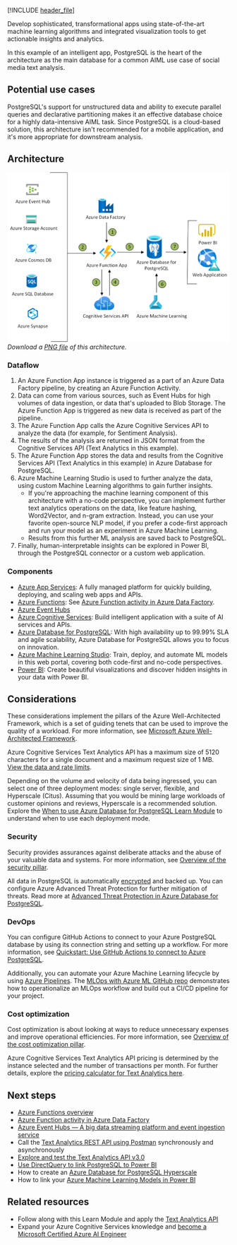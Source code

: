 [!INCLUDE [header_file](../../../includes/sol-idea-header.md)]

Develop sophisticated, transformational apps using state-of-the-art machine learning algorithms and integrated visualization tools to get actionable insights and analytics.

In this example of an intelligent app, PostgreSQL is the heart of the architecture as the main database for a common AIML use case of social media text analysis. 

## Potential use cases

PostgreSQL's support for unstructured data and ability to execute parallel queries and declarative partitioning makes it an effective database choice for a highly data-intensive AIML task. Since PostgreSQL is a cloud-based solution, this architecture isn't recommended for a mobile application, and it's more appropriate for downstream analysis.

## Architecture

![Architecture Diagram](../media/intelligent-apps-using-azure-database-for-postgresql.png)
*Download a [PNG file](../media/intelligent-apps-using-azure-database-for-postgresql.png) of this architecture.*

### Dataflow

1. An Azure Function App instance is triggered as a part of an Azure Data Factory pipeline, by creating an Azure Function Activity.
2. Data can come from various sources, such as Event Hubs for high volumes of data ingestion, or data that's uploaded to Blob Storage. The Azure Function App is triggered as new data is received as part of the pipeline.
3. The Azure Function App calls the Azure Cognitive Services API to analyze the data (for example, for Sentiment Analysis).
4. The results of the analysis are returned in JSON format from the Cognitive Services API (Text Analytics in this example).
5. The Azure Function App stores the data and results from the Cognitive Services API (Text Analytics in this example) in Azure Database for PostgreSQL.
6. Azure Machine Learning Studio is used to further analyze the data, using custom Machine Learning algorithms to gain further insights.
    * If you're approaching the machine learning component of this architecture with a no-code perspective, you can implement further text analytics operations on the data, like feature hashing, Word2Vector, and n-gram extraction. Instead, you can use your favorite open-source NLP model, if you prefer a code-first approach and run your model as an experiment in Azure Machine Learning.
    * Results from this further ML analysis are saved back to PostgreSQL.
7. Finally, human-interpretable insights can be explored in Power BI, through the PostgreSQL connector or a custom web application.

### Components

* [Azure App Services](https://azure.microsoft.com/services/app-service): A fully managed platform for quickly building, deploying, and scaling web apps and APIs.
* [Azure Functions](https://azure.microsoft.com/services/functions): See [Azure Function activity in Azure Data Factory](/azure/data-factory/control-flow-azure-function-activity).
* [Azure Event Hubs](https://azure.microsoft.com/services/event-hubs)
* [Azure Cognitive Services](https://azure.microsoft.com/services/cognitive-services): Build intelligent application with a suite of AI services and APIs.
* [Azure Database for PostgreSQL](https://azure.microsoft.com/services/postgresql): With high availability up to 99.99% SLA and agile scalability, Azure Database for PostgreSQL allows you to focus on innovation.
* [Azure Machine Learning Studio](/azure/machine-learning/overview-what-is-machine-learning-studio): Train, deploy, and automate ML models in this web portal, covering both code-first and no-code perspectives.
* [Power BI](https://powerbi.microsoft.com): Create beautiful visualizations and discover hidden insights in your data with Power BI.

## Considerations

These considerations implement the pillars of the Azure Well-Architected Framework, which is a set of guiding tenets that can be used to improve the quality of a workload. For more information, see [Microsoft Azure Well-Architected Framework](/azure/architecture/framework).

Azure Cognitive Services Text Analytics API has a maximum size of 5120 characters for a single document and a maximum request size of 1 MB. [View the data and rate limits](/azure/cognitive-services/text-analytics/concepts/data-limits).

Depending on the volume and velocity of data being ingressed, you can select one of three deployment modes: single server, flexible, and Hyperscale (Citus). Assuming that you would be mining large workloads of customer opinions and reviews, Hyperscale is a recommended solution. Explore the [When to use Azure Database for PostgreSQL Learn Module](/learn/modules/intro-to-postgres/5-when-to-use-azure-database-postgres) to understand when to use each deployment mode.

### Security

Security provides assurances against deliberate attacks and the abuse of your valuable data and systems. For more information, see [Overview of the security pillar](/azure/architecture/framework/security/overview).

All data in PostgreSQL is automatically [encrypted](/azure/postgresql/concepts-data-encryption-postgresql) and backed up. You can configure Azure Advanced Threat Protection for further mitigation of threats. Read more at [Advanced Threat Protection in Azure Database for PostgreSQL](/azure/postgresql/concepts-data-access-and-security-threat-protection).

### DevOps

You can configure GitHub Actions to connect to your Azure PostgreSQL database by using its connection string and setting up a workflow. For more information, see [Quickstart: Use GitHub Actions to connect to Azure PostgreSQL](/azure/postgresql/how-to-deploy-github-action).

Additionally, you can automate your Azure Machine Learning lifecycle by using [Azure Pipelines](/azure/devops/pipelines/targets/azure-machine-learning). The [MLOps with Azure ML GitHub repo](https://github.com/Microsoft/MLOpsPython) demonstrates how to operationalize an MLOps workflow and build out a CI/CD pipeline for your project.

### Cost optimization

Cost optimization is about looking at ways to reduce unnecessary expenses and improve operational efficiencies. For more information, see [Overview of the cost optimization pillar](/azure/architecture/framework/cost/overview).

Azure Cognitive Services Text Analytics API pricing is determined by the instance selected and the number of transactions per month. For further details, explore the [pricing calculator for Text Analytics here](https://azure.microsoft.com/pricing/details/cognitive-services/text-analytics).

## Next steps

* [Azure Functions overview](/azure/azure-functions/functions-overview)
* [Azure Function activity in Azure Data Factory](/azure/data-factory/control-flow-azure-function-activity)
* [Azure Event Hubs — A big data streaming platform and event ingestion service](/azure/event-hubs/event-hubs-about)
* Call the [Text Analytics REST API using Postman](/azure/cognitive-services/text-analytics/how-tos/text-analytics-how-to-call-api) synchronously and asynchronously
* [Explore and test the Text Analytics API v3.0](https://westus.dev.cognitive.microsoft.com/docs/services/TextAnalytics-v3-0/operations/Languages)
* [Use DirectQuery to link PostgreSQL to Power BI](/power-bi/connect-data/desktop-directquery-about)
* How to create an [Azure Database for PostgreSQL Hyperscale](/azure/postgresql/tutorial-hyperscale-server-group)
* How to link your [Azure Machine Learning Models in Power BI](/power-bi/connect-data/service-aml-integrate)

## Related resources

* Follow along with this Learn Module and apply the [Text Analytics API](/learn/modules/classify-user-feedback-with-the-text-analytics-api)
* Expand your Azure Cognitive Services knowledge and [become a Microsoft Certified Azure AI Engineer](/learn/certifications/azure-ai-engineer)
